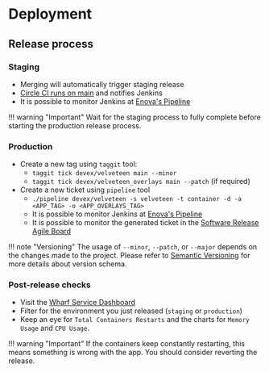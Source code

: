 # Deployment

## Release process

### Staging

* Merging will automatically trigger staging release
* [Circle CI runs on main](https://circleci.enova.com/gh/devex/velveteen/tree/main) and notifies Jenkins
* It is possible to monitor Jenkins at [Enova's Pipeline](https://pipeline.enova.com/view/Container%20Services/view/devex%20velveteen)

!!! warning "Important"
    Wait for the staging process to fully complete before starting the production release process.

### Production

* Create a new tag using `taggit` tool:
  * `taggit tick devex/velveteen main --minor`
  * `taggit tick devex/velveteen_overlays main --patch` (if required)
* Create a new ticket using `pipeline` tool
  * `./pipeline devex/velveteen -s velveteen -t container -d -a <APP_TAG> -o <APP_OVERLAYS_TAG>`
  * It is possible to monitor Jenkins at [Enova's Pipeline](https://pipeline.enova.com/view/Container%20Services/view/devex%20velveteen)
  * It is possible to monitor the generated ticket in the [Software Release Agile Board](https://agile.enova.com/secure/RapidBoard.jspa?rapidView=2)

!!! note "Versioning"
    The usage of `--minor`, `--patch`, or `--major` depends on the changes made to the project. Please refer to [Semantic Versioning](https://semver.org) for more details about version schema.

### Post-release checks

* Visit the [Wharf Service Dashboard](https://app.datadoghq.com/dashboard/n6h-pdy-p3q?tpl_var_environment=production&tpl_var_service%5B0%5D=velveteen)
* Filter for the environment you just released (`staging` or `production`)
* Keep an eye for `Total Containers Restarts` and the charts for `Memory Usage` and `CPU Usage`.

!!! warning "Important"
    If the containers keep constantly restarting, this means something is wrong with the app. You should consider reverting the release.
